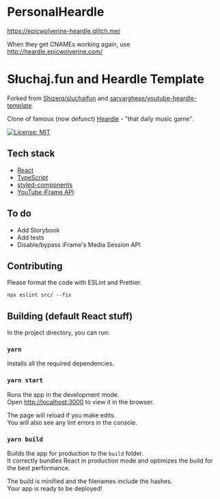 # PersonalHeardle

https://epicwolverine-heardle.glitch.me/

When they get CNAMEs working again, use
http://heardle.epicwolverine.com/


# Słuchaj.fun and Heardle Template
Forked from [Shizerq/sluchajfun](https://github.com/Shizerq/sluchajfun) and [sarvarghese/youtube-heardle-template](https://github.com/sarvarghese/youtube-heardle-template).

Clone of famous (now defunct) [Heardle](https://heardle.app) - "that daily music game".

[![License: MIT](https://img.shields.io/badge/License-MIT-yellow.svg)](https://opensource.org/licenses/MIT)

## Tech stack
* [React](https://reactjs.org)
* [TypeScript](https://www.typescriptlang.org)
* [styled-components](https://styled-components.com)
* [YouTube iFrame API](https://developers.google.com/youtube/iframe_api_reference)

## To do
* Add Storybook
* Add tests
* Disable/bypass iFrame's Media Session API

## Contributing
Please format the code with ESLint and Prettier.

`npx eslint src/ --fix`

## Building (default React stuff)

In the project directory, you can run:

### `yarn`
Installs all the required dependencies.

### `yarn start`

Runs the app in the development mode.\
Open [http://localhost:3000](http://localhost:3000) to view it in the browser.

The page will reload if you make edits.\
You will also see any lint errors in the console.

### `yarn build`

Builds the app for production to the `build` folder.\
It correctly bundles React in production mode and optimizes the build for the best performance.

The build is minified and the filenames include the hashes.\
Your app is ready to be deployed!

